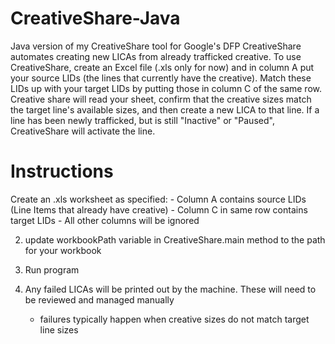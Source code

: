 # CreativeShare-Java
Java version of my CreativeShare tool for Google's DFP
CreativeShare automates creating new LICAs from already trafficked creative.
To use CreativeShare, create an Excel file (.xls only for now) and in column A
put your source LIDs (the lines that currently have the creative). Match these
LIDs up with your target LIDs by putting those in column C of the same row.
Creative share will read your sheet, confirm that the creative sizes match the
target line's available sizes, and then create a new LICA to that line.
If a line has been newly trafficked, but is still "Inactive" or "Paused",
CreativeShare will activate the line. 

# Instructions
Create an .xls worksheet as specified:
	- Column A contains source LIDs (Line Items that already have creative)
	- Column C in same row contains target LIDs
	- All other columns will be ignored
	
2. update workbookPath variable in CreativeShare.main method to the path for your workbook

3. Run program

4. Any failed LICAs will be printed out by the machine. These will need to be reviewed and managed manually
	- failures typically happen when creative sizes do not match target line sizes



